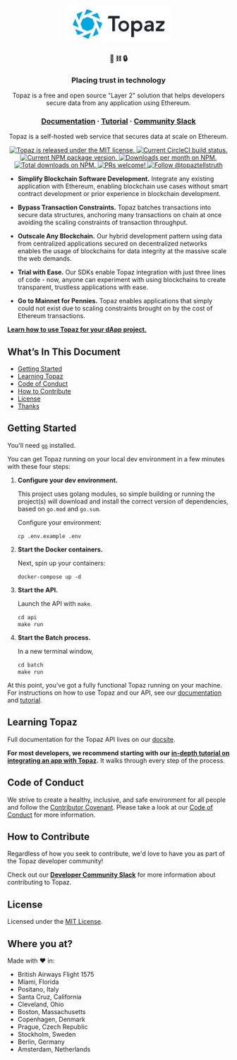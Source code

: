 <p align="center">
  <a href="https://topaz.io">
    <img alt="Topaz" src="topaz.svg" width="240" />
  </a>
</p>
<h3 align="center">
  💎 ⛓️ 🔒
</h3>
<h3 align="center">
  Placing trust in technology
</h3>
<p align="center">
  Topaz is a free and open source "Layer 2" solution that helps developers
  secure data from any application using Ethereum.
</p>

<h3 align="center">
  <a href="https://topaz.io/docs/">Documentation</a>
  <span> · </span>
  <a href="https://topaz.io/tutorial/">Tutorial</a>
  <span> · </span>
  <a href="https://join.slack.com/t/topaz-developers/shared_invite/zt-7bxno80m-nGrysu2fid_vh0iFFr5hUg">Community Slack</a>
</h3>
<p align="center">
  Topaz is a self-hosted web service that secures data at scale on Ethereum.
</p>
<p align="center">
  <a href="https://github.com/decent-labs/topaz/blob/master/LICENSE">
    <img src="https://img.shields.io/badge/license-MIT-blue.svg" alt="Topaz is
    released under the MIT license." />
  </a>
  <a href="https://circleci.com/gh/decent-labs/topaz">
    <img src="https://circleci.com/gh/decent-labs/topaz.svg?style=shield"
    alt="Current CircleCI build status." />
  </a>
  <a href="https://www.npmjs.org/package/topaz">
    <img src="https://img.shields.io/npm/v/topaz.svg" alt="Current NPM
    package version." />
  </a>
  <a href="https://npmcharts.com/compare/topaz?minimal=true">
    <img src="https://img.shields.io/npm/dm/topaz.svg" alt="Downloads
    per month on NPM." />
  </a>
  <a href="https://npmcharts.com/compare/topaz?minimal=true">
    <img src="https://img.shields.io/npm/dt/topaz.svg" alt="Total
    downloads on NPM." />
  </a>
  <a href="https://topaz.io/tutorial">
    <img src="https://img.shields.io/badge/PRs-welcome-brightgreen.svg"
    alt="PRs welcome!" />
  </a>
  <a href="https://twitter.com/intent/follow?screen_name=topaztellstruth">
    <img
    src="https://img.shields.io/twitter/follow/topaztellstruth.svg?label=Follow%20topaztellstruth"
    alt="Follow @topaztellstruth" />
  </a>
</p>

- **Simplify Blockchain Software Development.** Integrate any existing
  application with Ethereum, enabling blockchain use cases without smart
  contract development or prior experience in blockchain development.

- **Bypass Transaction Constraints.** Topaz batches transactions into secure
  data structures, anchoring many transactions on chain at once avoiding the
  scaling constraints of transaction throughput.

- **Outscale Any Blockchain.** Our hybrid development pattern using data from
  centralized applications secured on decentralized networks enables the usage
  of blockchains for data integrity at the massive scale the web demands.

- **Trial with Ease.** Our SDKs enable Topaz integration with just three lines
  of code - now, anyone can experiment with using blockchains to create
  transparent, trustless applications with ease.

- **Go to Mainnet for Pennies.** Topaz enables applications that simply could
  not exist due to scaling constraints brought on by the cost of Ethereum
  transactions.

[**Learn how to use Topaz for your dApp project.**](https://topaz.io/docs)

## What’s In This Document

- [Getting Started](#-getting-started)
- [Learning Topaz](#-learning-topaz)
- [Code of Conduct](#-code-of-conduct)
- [How to Contribute](#-how-to-contribute)
- [License](#-license)
- [Thanks](#-thanks)

## Getting Started

You'll need [`go`](https://golang.org/) installed.

You can get Topaz running on your local dev environment in a few minutes with
these four steps:

1. **Configure your dev environment.**

    This project uses golang modules, so simple building or running the
    project(s) will download and install the correct version of dependencies,
    based on `go.mod` and `go.sum`.

    Configure your environment:

    ```shell
    cp .env.example .env
    ```

2. **Start the Docker containers.**

    Next, spin up your containers:

    ```shell
    docker-compose up -d
    ```

3. **Start the API.**

    Launch the API with `make`.

    ```shell
    cd api
    make run
    ```

4. **Start the Batch process.**

    In a new terminal window,

    ```shell
    cd batch
    make run
    ```

At this point, you've got a fully functional Topaz running on your machine. For
instructions on how to use Topaz and our API, see our
[documentation](https://topaz.io/docs) and
[tutorial](https://topaz.io/tutorial).

## Learning Topaz

Full documentation for the Topaz API lives on our
[docsite](https://topaz.io/docs).

**For most developers, we recommend starting with our [in-depth tutorial on
integrating an app with Topaz](https://topaz.io/tutorial).** It walks through
every step of the process.

## Code of Conduct

We strive to create a healthy, inclusive, and safe environment for all people
and follow the [Contributor Covenant](https://contributor-covenant.org). Please
take a look at our [Code of Conduct](./CODE_OF_CONDUCT) for more information.

## How to Contribute

Regardless of how you seek to contribute, we'd love to have you as part of the
Topaz developer community!

Check out our [**Developer Community Slack**](https://join.slack.com/t/topaz-developers/shared_invite/zt-7bxno80m-nGrysu2fid_vh0iFFr5hUg)
for more information about contributing to Topaz.

## License

Licensed under the [MIT License](./LICENSE).

## Where you at?

Made with :heart: in:
* British Airways Flight 1575
* Miami, Florida
* Positano, Italy
* Santa Cruz, California
* Cleveland, Ohio
* Boston, Massachusetts
* Copenhagen, Denmark
* Prague, Czech Republic
* Stockholm, Sweden
* Berlin, Germany
* Amsterdam, Netherlands
